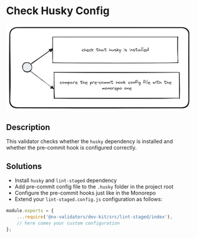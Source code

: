 # Check Husky Config
![check-husky-config.png](../../../../docs/images/check-husky-config.png)

## Description
This validator checks whether the `husky` dependency is installed and whether the pre-commit hook is configured correctly. 

## Solutions
* Install `husky` and `lint-staged` dependency
* Add pre-commit config file to the `.husky` folder in the project root
* Configure the pre-commit hooks just like in the Monorepo
* Extend your `lint-staged.config.js` configuration as follows:
```js
module.exports = {
    ...require('@nx-validators/dev-kit/src/lint-staged/index'),
    // here comes your custom configuration
};
```
